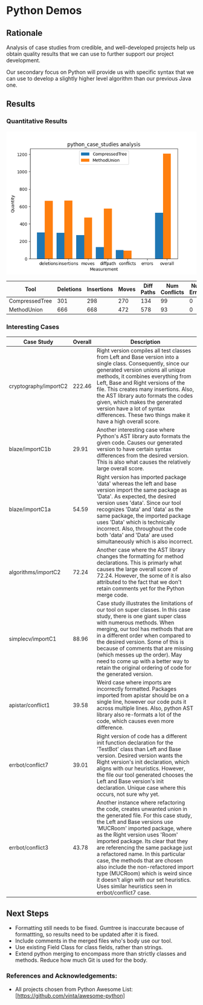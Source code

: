 # Python Demos

## Rationale

Analysis of case studies from credible, and well-developed projects help us obtain quality results that we can use to further support our project development.

Our secondary focus on Python will provide us with specific syntax that we can use to develop a slightly higher level algorithm than our previous Java one. 

## Results

### Quantitative Results

![CompressedTree vs MethodUnion](images/Comparison.png)

Tool | Deletions | Insertions | Moves | Diff Paths | Num Conflicts | Num Errors | Overall |
--- | --- | --- | --- |--- |--- |--- |--- |
CompressedTree | 301 | 298 | 270 | 134 | 99 | 0 | 529.21 |
MethodUnion | 666 | 668 | 472 | 578 | 93 | 0 | 1206.3 |

### Interesting Cases

Case Study | Overall | Description |
--- | --- | --- |
cryptography/importC2 | 222.46 | Right version compiles all test classes from Left and Base version into a single class. Consequently, since our generated version unions all unique methods, it combines everything from Left, Base and Right versions of the file. This creates many insertions. Also, the AST library auto formats the codes given, which makes the generated version have a lot of syntax differences. These two things make it have a high overall score. |
blaze/importC1b | 29.91 | Another interesting case where Python's AST library auto formats the given code. Causes our generated version to have certain syntax differences from the desired version. This is also what causes the relatively large overall score.  |
blaze/importC1a | 54.59 | Right version has imported package 'data' whereas the left and base version import the same package as 'Data'. As expected, the desired version uses 'data'. Since our tool recognizes 'Data' and 'data' as the same package, the imported package uses 'Data' which is technically incorrect. Also, throughout the code both 'data' and 'Data' are used simultaneously which is also incorrect. |
algorithms/importC2 | 72.24 | Another case where the AST library changes the formatting for method declarations. This is primarly what causes the large overall score of 72.24. However, the some of it is also attributed to the fact that we don't retain comments yet for the Python merge code. |
simplecv/importC1 | 88.96 | Case study illustrates the limitations of our tool on super classes. In this case study, there is one giant super class with numerous methods. When merging, our tool has methods that are in a different order when compared to the desired version. Some of this is because of comments that are missing (which messes up the order). May need to come up with a better way to retain the original ordering of code for the generated version. |
apistar/conflict1 | 39.58 | Weird case where imports are incorrectly formatted. Packages imported from apistar should be on a single line, however our code puts it across multiple lines. Also, python AST library also re-formats a lot of the code, which causes even more difference.  |
errbot/conflict7 | 39.01 | Right version of code has a different init function declaration for the 'TestBot' class than Left and Base version. Desired version wants the Right version's init declaration, which aligns with our heuristics. However, the file our tool generated chooses the Left and Base version's init declaration. Unique case where this occurs, not sure why yet. |
errbot/conflict3 | 43.78 | Another instance where refactoring the code, creates unwanted union in the generated file. For this case study, the Left and Base versions use 'MUCRoom' imported package, where as the Right version uses 'Room' imported package. Its clear that they are referencing the same package just a refactored name. In this particular case, the methods that are chosen also include the non-refactored import type (MUCRoom) which is weird since it doesn't align with our set heuristics. Uses similar heuristics seen in errbot/conflict7 case.  |


## Next Steps

* Formatting still needs to be fixed. Gumtree is inaccurate because of formattting, so results need to be updated after it is fixed. 
* Include comments in the merged files who's body use our tool.
* Use existing Field Class for class fields, rather than strings.
* Extend python merging to encompass more than strictly classes and methods. Reduce how much Git is used for the body.

### References and Acknowledgements:

* All projects chosen from Python Awesome List: [https://github.com/vinta/awesome-python]

